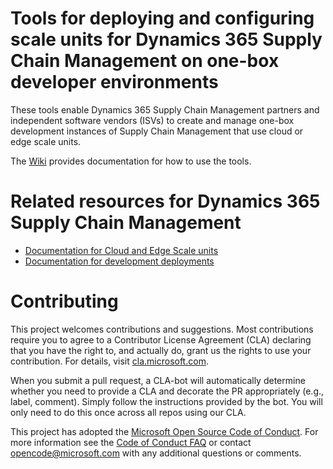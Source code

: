 # Tools for deploying and configuring scale units for Dynamics 365 Supply Chain Management on one-box developer environments
These tools enable Dynamics 365 Supply Chain Management partners and independent software vendors (ISVs) to create and manage one-box development instances of Supply Chain Management that use cloud or edge scale units.

The [Wiki](https://github.com/microsoft/SCMScaleUnitDevTools/wiki) provides documentation for how to use the tools.

# Related resources for Dynamics 365 Supply Chain Management

- [Documentation for Cloud and Edge Scale units](https://aka.ms/SCMCnE)
- [Documentation for development deployments](https://docs.microsoft.com/en-us/dynamics365/fin-ops-core/dev-itpro/dev-tools/developer-home-page)


# Contributing

This project welcomes contributions and suggestions.  Most contributions require you to agree to a Contributor License Agreement (CLA) declaring that you have the right to, and actually do, grant us the rights to use your contribution. For details, visit [cla.microsoft.com](https://cla.microsoft.com).

When you submit a pull request, a CLA-bot will automatically determine whether you need to provide a CLA and decorate the PR appropriately (e.g., label, comment). Simply follow the instructions provided by the bot. You will only need to do this once across all repos using our CLA.

This project has adopted the [Microsoft Open Source Code of Conduct](https://opensource.microsoft.com/codeofconduct/). For more information see the [Code of Conduct FAQ](https://opensource.microsoft.com/codeofconduct/faq/) or contact [opencode@microsoft.com](mailto:opencode@microsoft.com) with any additional questions or comments.
